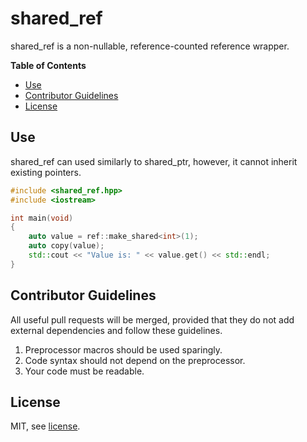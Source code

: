 shared_ref
==========

shared_ref is a non-nullable, reference-counted reference wrapper.

**Table of Contents**

- [Use](#use)
- [Contributor Guidelines](#contributor-guidelines)
- [License](#license)

## Use

shared_ref can used similarly to shared_ptr, however, it cannot inherit existing pointers.

```cpp
#include <shared_ref.hpp>
#include <iostream>

int main(void)
{
    auto value = ref::make_shared<int>(1);
    auto copy(value);
    std::cout << "Value is: " << value.get() << std::endl;
}
```

## Contributor Guidelines

All useful pull requests will be merged, provided that they do not add external dependencies and follow these guidelines.

1. Preprocessor macros should be used sparingly.
2. Code syntax should not depend on the preprocessor.
3. Your code must be readable.

## License

MIT, see [license](LICENSE.md).
